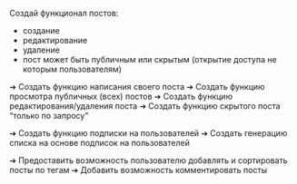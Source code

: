 
Создай функционал постов:
- создание
- редактирование
- удаление
- пост может быть публичным или скрытым (открытие доступа не которым пользователям)

➔	Создать функцию написания своего поста
➔	Создать функцию просмотра публичных (всех) постов
➔	Создать функцию редактирования/удаления поста
➔	Создать функцию скрытого поста “только по запросу”

➔	Создать функцию подписки на пользователей
➔	Создать генерацию списка на основе подписок на пользователей

➔	Предоставить возможность пользователю добавлять и сортировать посты по тегам
➔	Добавить возможность комментировать посты

